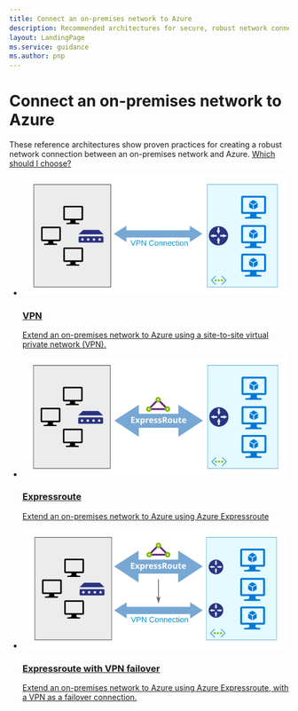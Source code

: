 ```yaml
---
title: Connect an on-premises network to Azure
description: Recommended architectures for secure, robust network connections between on-premises networks and Azure.
layout: LandingPage
ms.service: guidance
ms.author: pnp
---
```


# Connect an on-premises network to Azure

These reference architectures show proven practices for creating a robust network connection between an on-premises network and Azure. [Which should I choose?](./considerations.md)

<ul class="panelContent cardsH">
    <li>
        <a href="./vpn.md">
            <div class="cardSize">
                <div class="cardPadding">
                    <div class="card">
                        <div class="cardImageOuter">
                            <div class="cardImage bgdAccent1">
                            <img src="./images/vpn.svg">
                            </div>
                        </div>
                        <div class="cardText">
                            <h3>VPN</h3>
                            <p>Extend an on-premises network to Azure using a site-to-site virtual private network (VPN).</p>
                        </div>
                    </div>
                </div>
            </div>
        </a>
    </li>
    <li>
        <a href="./expressroute.md">
            <div class="cardSize">
                <div class="cardPadding">
                    <div class="card">
                        <div class="cardImageOuter">
                            <div class="cardImage bgdAccent1">
                            <img src="./images/expressroute.svg">
                            </div>
                        </div>
                        <div class="cardText">
                            <h3>Expressroute</h3>
                            <p>Extend an on-premises network to Azure using Azure Expressroute</p>
                        </div>
                    </div>
                </div>
            </div>
        </a>
    </li>
    <li>
        <a href="./expressroute-vpn-failover.md">
            <div class="cardSize">
                <div class="cardPadding">
                    <div class="card">
                        <div class="cardImageOuter">
                            <div class="cardImage bgdAccent1">
                            <img src="./images/expressroute-vpn-failover.svg">
                            </div>
                        </div>
                        <div class="cardText">
                            <h3>Expressroute with VPN failover</h3>
                            <p>Extend an on-premises network to Azure using Azure Expressroute, with a VPN as a failover connection.</p>
                        </div>
                    </div>
                </div>
            </div>
        </a>
    </li>
</ul>

